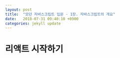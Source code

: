 ```yaml
---
layout: post
title:  "모던 자바스크립트 입문 - 1장. 자바스크립트의 개요"
date:   2018-07-31 09:40:10 +0900
categories: jekyll update
---
```


# 리액트 시작하기

